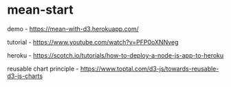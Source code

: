 # mean-start

demo - https://mean-with-d3.herokuapp.com/

tutorial - https://www.youtube.com/watch?v=PFP0oXNNveg

heroku - https://scotch.io/tutorials/how-to-deploy-a-node-js-app-to-heroku

reusable chart principle - https://www.toptal.com/d3-js/towards-reusable-d3-js-charts


